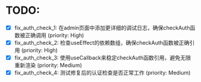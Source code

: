 # TODO:

- [x] fix_auth_check_1: 在admin页面中添加更详细的调试日志，确保checkAuth函数被正确调用 (priority: High)
- [x] fix_auth_check_2: 检查useEffect的依赖数组，确保checkAuth函数被正确引用 (priority: High)
- [x] fix_auth_check_3: 使用useCallback来稳定checkAuth函数引用，避免无限重新渲染 (priority: Medium)
- [x] fix_auth_check_4: 测试修复后的认证检查是否正常工作 (priority: Medium)
